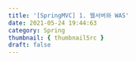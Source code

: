 ```yaml
---
title: '[SpringMVC] 1. 웹서버와 WAS'
date: 2021-05-24 19:44:63
category: Spring
thumbnail: { thumbnailSrc }
draft: false
---
```


